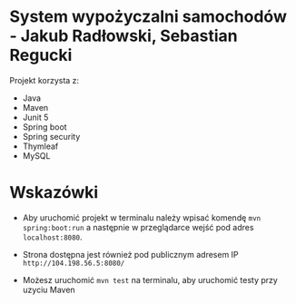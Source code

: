 # System wypożyczalni samochodów - Jakub Radłowski, Sebastian Regucki


Projekt korzysta z:
* Java
* Maven
* Junit 5
* Spring boot
* Spring security
* Thymleaf
* MySQL


# Wskazówki
* Aby uruchomić projekt w terminalu należy wpisać komendę `mvn spring:boot:run` a następnie w przeglądarce wejść pod adres `localhost:8080`.
* Strona dostępna jest również pod publicznym adresem IP `http://104.198.56.5:8080/`

* Możesz uruchomić `mvn test` na terminalu, aby uruchomić testy przy uzyciu Maven
